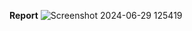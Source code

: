 **Report**
![Screenshot 2024-06-29 125419](https://github.com/skRahil06/A-CRM-APPLICATION-FOR-WHOLESALE-RICE-MILL/assets/110285265/a9164f9d-f10c-4e2a-afae-02073854d8d0)
